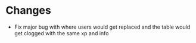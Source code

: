 # Changes
- Fix major bug with where users would get replaced and the table would get clogged with the same xp and info
